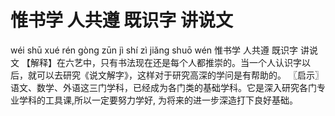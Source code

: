 # 惟书学     人共遵     既识字     讲说文

wéi shū xué 	rén gòng zūn 	jì shí zì 	jiǎng shuō wén
惟书学 	人共遵 	既识字 	讲说文
【解释】在六艺中，只有书法现在还是每个人都推崇的。当一个人认识字以后，就可以去研究《说文解字》，这样对于研究高深的学问是有帮助的。
〖启示〗语文、数学、外语这三门学科，已经成为各门类的基础学科。它是深入研究各门专业学科的工具课,所以一定要努力学好, 为将来的进一步深造打下良好基础。
